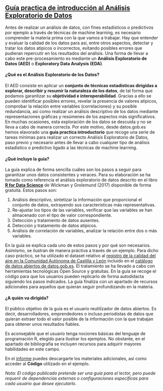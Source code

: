 ## [Guía practica de introducción al Análisis Exploratorio de Datos](https://datos.gob.es/es/documentacion/guia-practica-de-introduccion-al-analisis-exploratorio-de-datos)

Antes de realizar un análisis de  datos, con fines estadísticos o predictivos por ejemplo a través de técnicas de machine learning,  es necesario comprender la materia prima con la que vamos a trabajar. Hay que entender y evaluar la  calidad de los datos para así, entre otros aspectos, detectar y tratar los datos atípicos o incorrectos, evitando posibles errores que pudieran repercutir en los resultados del análisis. 
Una forma de llevar a cabo este pre-procesamiento es mediante un **Análisis Exploratorio de Datos (AED)** o **Exploratory Data Analysis (EDA)**.
#### ¿Qué es el Análisis Exploratorio de los Datos?
El AED consiste en aplicar un **conjunto de técnicas estadísticas dirigidas a explorar, describir y resumir la naturaleza de los datos**, de tal forma que podamos garantizar su **objetividad e interoperabilidad**.
Gracias a ello se pueden identificar posibles errores, revelar la presencia de valores atípicos, comprobar la relación entre variables (correlaciones) y su posible redundancia, así como realizar un análisis descriptivo de los datos mediante representaciones gráficas y resúmenes de los aspectos más significativos.
En muchas ocasiones, esta exploración de los datos se descuida y no se lleva a cabo de manera correcta. Por este motivo, desde datos.gob.es hemos elavorado una **guía practica introductorio** que recoge una serie de tareas mínimas para realizar un correcto Análisis Exploratorio de Datos, paso previo y necesario antes de llevar a cabo cualquier tipo de análisis estadístico o predictivo ligado a las técnicas de machine learning. 
#### **¿Qué incluye la guía?**
La guía explica de forma sencilla cuáles son los pasos a seguir para garantizar unos datos consistentes y veraces. Para su elaboración se ha tomado como referencia el análisis exploratorio de datos descrito en el libro [**R for Data Science**](https://r4ds.had.co.nz/) de Wickman y Grolemund (2017) disponible de forma gratuita. Estos pasos son: 
1. Análisis descriptivo, sintetizar la información que proporcional el conjunto de datos, extrayendo sus características más representativas. 
2. Re-ajustar los tipos de las variables, verificar que las variables se han almacenado con el tipo de valor correspondiente. 
3. Detección y tratamiento de datos ausentes. 
4. Detección y tratamiento de datos atípicos. 
5. Análisis de correlación de variables, analizar la relación entre dos o más variables. 

En la guía se explica cada uno de estos pasos y por qué son necesarios. Asimismo, se ilustran de manera práctiva a través de un ejemplo. Para dicho caso práctico, se ha utilizado el  dataset relativo al [registro de la calidad del aire en la Comunidad Autónoma de Castilla y León](https://datos.gob.es/es/catalogo/a07002862-calidad-del-aire-por-dias1) incluido en el [catálogo de datos abiertos de datos.gob.es](https://datos.gob.es/catalogo). El tratamiento se ha llevado a cabo con  herramientas tecnológicas Open Source y gratuitas. En la guía se recoge el código para que los usuarios pueden replicarlo de forma autodidacta siguiendo los pasos indicados.
La guía finaliza con un apartado de recursos adicionales para aquellos que quieran seguir profundizando en la materia.

#### ¿A quién va dirigida?

El público objetivo de la guía es el usuario reutilizador de datos abiertos. Es decir, desarrolladores, emprendedores o incluso periodistas de datos que quieran extraer todo el valor posible de la información con la que trabajan para obtener unos resultados fiables.

Es aconsejable que el usuario tenga nociones básicas del lenguaje de programación R, elegido para ilustrar los ejemplos. No obstante, en el apartado de bibliografía se incluyen recursos para adquirir mayores habilidades en este campo.

En el [informe](https://datos.gob.es/es/documentacion/guia-practica-de-introduccion-al-analisis-exploratorio-de-datos) puedes descargarte los materiales adicionales, así como acceder al **Código** utilizado en el ejemplo. 

*Nota: El código publicado pretende ser una guía para el lector, pero puede requerir de dependencias externas o configuraciones específicas para cada usuario que desee ejecutarlo.*
